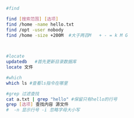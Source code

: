```  bash
#find 

find [搜索范围] [选项]
find /home -name hello.txt
find /opt -user nobody
find /home -size +200M  #大于两百M   + - = k M G

 
```

``` bash
#locate
updatedb   #首先更新目录数据库
locate 文件
```

``` bash
#which
which ls #查看ls指令在哪里

```

``` bash
#grep 过滤查找
cat a.txt | grep "hello" #保留只有hello的行号
grep [选项] 查找内容 源文件
#  -n 显示行号 -i 忽略字母大小写

```

